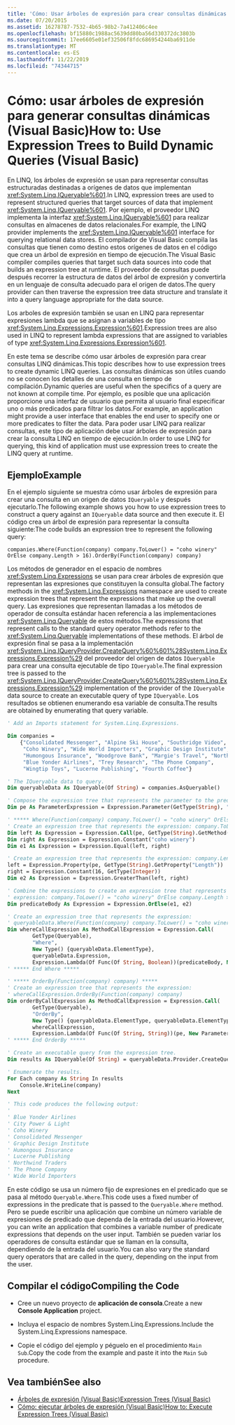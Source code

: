 ```yaml
---
title: 'Cómo: Usar árboles de expresión para crear consultas dinámicas'
ms.date: 07/20/2015
ms.assetid: 16278787-7532-4b65-98b2-7a412406c4ee
ms.openlocfilehash: bf15880c1988ac5639dd80ba56d330372dc3803b
ms.sourcegitcommit: 17ee6605e01ef32506f8fdc686954244ba6911de
ms.translationtype: MT
ms.contentlocale: es-ES
ms.lasthandoff: 11/22/2019
ms.locfileid: "74344715"
---
```

# <a name="how-to-use-expression-trees-to-build-dynamic-queries-visual-basic"></a><span data-ttu-id="45c7f-102">Cómo: usar árboles de expresión para generar consultas dinámicas (Visual Basic)</span><span class="sxs-lookup"><span data-stu-id="45c7f-102">How to: Use Expression Trees to Build Dynamic Queries (Visual Basic)</span></span>

<span data-ttu-id="45c7f-103">En LINQ, los árboles de expresión se usan para representar consultas estructuradas destinadas a orígenes de datos que implementan <xref:System.Linq.IQueryable%601>.</span><span class="sxs-lookup"><span data-stu-id="45c7f-103">In LINQ, expression trees are used to represent structured queries that target sources of data that implement <xref:System.Linq.IQueryable%601>.</span></span> <span data-ttu-id="45c7f-104">Por ejemplo, el proveedor LINQ implementa la interfaz <xref:System.Linq.IQueryable%601> para realizar consultas en almacenes de datos relacionales.</span><span class="sxs-lookup"><span data-stu-id="45c7f-104">For example, the LINQ provider implements the <xref:System.Linq.IQueryable%601> interface for querying relational data stores.</span></span> <span data-ttu-id="45c7f-105">El compilador de Visual Basic compila las consultas que tienen como destino estos orígenes de datos en el código que crea un árbol de expresión en tiempo de ejecución.</span><span class="sxs-lookup"><span data-stu-id="45c7f-105">The Visual Basic compiler compiles queries that target such data sources into code that builds an expression tree at runtime.</span></span> <span data-ttu-id="45c7f-106">El proveedor de consultas puede después recorrer la estructura de datos del árbol de expresión y convertirla en un lenguaje de consulta adecuado para el origen de datos.</span><span class="sxs-lookup"><span data-stu-id="45c7f-106">The query provider can then traverse the expression tree data structure and translate it into a query language appropriate for the data source.</span></span>

<span data-ttu-id="45c7f-107">Los arboles de expresión también se usan en LINQ para representar expresiones lambda que se asignan a variables de tipo <xref:System.Linq.Expressions.Expression%601>.</span><span class="sxs-lookup"><span data-stu-id="45c7f-107">Expression trees are also used in LINQ to represent lambda expressions that are assigned to variables of type <xref:System.Linq.Expressions.Expression%601>.</span></span>

<span data-ttu-id="45c7f-108">En este tema se describe cómo usar árboles de expresión para crear consultas LINQ dinámicas.</span><span class="sxs-lookup"><span data-stu-id="45c7f-108">This topic describes how to use expression trees to create dynamic LINQ queries.</span></span> <span data-ttu-id="45c7f-109">Las consultas dinámicas son útiles cuando no se conocen los detalles de una consulta en tiempo de compilación.</span><span class="sxs-lookup"><span data-stu-id="45c7f-109">Dynamic queries are useful when the specifics of a query are not known at compile time.</span></span> <span data-ttu-id="45c7f-110">Por ejemplo, es posible que una aplicación proporcione una interfaz de usuario que permita al usuario final especificar uno o más predicados para filtrar los datos.</span><span class="sxs-lookup"><span data-stu-id="45c7f-110">For example, an application might provide a user interface that enables the end user to specify one or more predicates to filter the data.</span></span> <span data-ttu-id="45c7f-111">Para poder usar LINQ para realizar consultas, este tipo de aplicación debe usar árboles de expresión para crear la consulta LINQ en tiempo de ejecución.</span><span class="sxs-lookup"><span data-stu-id="45c7f-111">In order to use LINQ for querying, this kind of application must use expression trees to create the LINQ query at runtime.</span></span>

## <a name="example"></a><span data-ttu-id="45c7f-112">Ejemplo</span><span class="sxs-lookup"><span data-stu-id="45c7f-112">Example</span></span>

<span data-ttu-id="45c7f-113">En el ejemplo siguiente se muestra cómo usar árboles de expresión para crear una consulta en un origen de datos `IQueryable` y después ejecutarlo.</span><span class="sxs-lookup"><span data-stu-id="45c7f-113">The following example shows you how to use expression trees to construct a query against an `IQueryable` data source and then execute it.</span></span> <span data-ttu-id="45c7f-114">El código crea un árbol de expresión para representar la consulta siguiente:</span><span class="sxs-lookup"><span data-stu-id="45c7f-114">The code builds an expression tree to represent the following query:</span></span>

`companies.Where(Function(company) company.ToLower() = "coho winery" OrElse company.Length > 16).OrderBy(Function(company) company)`

<span data-ttu-id="45c7f-115">Los métodos de generador en el espacio de nombres <xref:System.Linq.Expressions> se usan para crear árboles de expresión que representan las expresiones que constituyen la consulta global.</span><span class="sxs-lookup"><span data-stu-id="45c7f-115">The factory methods in the <xref:System.Linq.Expressions> namespace are used to create expression trees that represent the expressions that make up the overall query.</span></span> <span data-ttu-id="45c7f-116">Las expresiones que representan llamadas a los métodos de operador de consulta estándar hacen referencia a las implementaciones <xref:System.Linq.Queryable> de estos métodos.</span><span class="sxs-lookup"><span data-stu-id="45c7f-116">The expressions that represent calls to the standard query operator methods refer to the <xref:System.Linq.Queryable> implementations of these methods.</span></span> <span data-ttu-id="45c7f-117">El árbol de expresión final se pasa a la implementación <xref:System.Linq.IQueryProvider.CreateQuery%60%601%28System.Linq.Expressions.Expression%29> del proveedor del origen de datos `IQueryable` para crear una consulta ejecutable de tipo `IQueryable`.</span><span class="sxs-lookup"><span data-stu-id="45c7f-117">The final expression tree is passed to the <xref:System.Linq.IQueryProvider.CreateQuery%60%601%28System.Linq.Expressions.Expression%29> implementation of the provider of the `IQueryable` data source to create an executable query of type `IQueryable`.</span></span> <span data-ttu-id="45c7f-118">Los resultados se obtienen enumerando esa variable de consulta.</span><span class="sxs-lookup"><span data-stu-id="45c7f-118">The results are obtained by enumerating that query variable.</span></span>

```vb
' Add an Imports statement for System.Linq.Expressions.

Dim companies =
    {"Consolidated Messenger", "Alpine Ski House", "Southridge Video", "City Power & Light",
     "Coho Winery", "Wide World Importers", "Graphic Design Institute", "Adventure Works",
     "Humongous Insurance", "Woodgrove Bank", "Margie's Travel", "Northwind Traders",
     "Blue Yonder Airlines", "Trey Research", "The Phone Company",
     "Wingtip Toys", "Lucerne Publishing", "Fourth Coffee"}

' The IQueryable data to query.
Dim queryableData As IQueryable(Of String) = companies.AsQueryable()

' Compose the expression tree that represents the parameter to the predicate.
Dim pe As ParameterExpression = Expression.Parameter(GetType(String), "company")

' ***** Where(Function(company) company.ToLower() = "coho winery" OrElse company.Length > 16) *****
' Create an expression tree that represents the expression: company.ToLower() = "coho winery".
Dim left As Expression = Expression.Call(pe, GetType(String).GetMethod("ToLower", System.Type.EmptyTypes))
Dim right As Expression = Expression.Constant("coho winery")
Dim e1 As Expression = Expression.Equal(left, right)

' Create an expression tree that represents the expression: company.Length > 16.
left = Expression.Property(pe, GetType(String).GetProperty("Length"))
right = Expression.Constant(16, GetType(Integer))
Dim e2 As Expression = Expression.GreaterThan(left, right)

' Combine the expressions to create an expression tree that represents the
' expression: company.ToLower() = "coho winery" OrElse company.Length > 16).
Dim predicateBody As Expression = Expression.OrElse(e1, e2)

' Create an expression tree that represents the expression:
' queryableData.Where(Function(company) company.ToLower() = "coho winery" OrElse company.Length > 16)
Dim whereCallExpression As MethodCallExpression = Expression.Call(
        GetType(Queryable),
        "Where",
        New Type() {queryableData.ElementType},
        queryableData.Expression,
        Expression.Lambda(Of Func(Of String, Boolean))(predicateBody, New ParameterExpression() {pe}))
' ***** End Where *****

' ***** OrderBy(Function(company) company) *****
' Create an expression tree that represents the expression:
' whereCallExpression.OrderBy(Function(company) company)
Dim orderByCallExpression As MethodCallExpression = Expression.Call(
        GetType(Queryable),
        "OrderBy",
        New Type() {queryableData.ElementType, queryableData.ElementType},
        whereCallExpression,
        Expression.Lambda(Of Func(Of String, String))(pe, New ParameterExpression() {pe}))
' ***** End OrderBy *****

' Create an executable query from the expression tree.
Dim results As IQueryable(Of String) = queryableData.Provider.CreateQuery(Of String)(orderByCallExpression)

' Enumerate the results.
For Each company As String In results
    Console.WriteLine(company)
Next

' This code produces the following output:
'
' Blue Yonder Airlines
' City Power & Light
' Coho Winery
' Consolidated Messenger
' Graphic Design Institute
' Humongous Insurance
' Lucerne Publishing
' Northwind Traders
' The Phone Company
' Wide World Importers
```

<span data-ttu-id="45c7f-119">En este código se usa un número fijo de expresiones en el predicado que se pasa al método `Queryable.Where`.</span><span class="sxs-lookup"><span data-stu-id="45c7f-119">This code uses a fixed number of expressions in the predicate that is passed to the `Queryable.Where` method.</span></span> <span data-ttu-id="45c7f-120">Pero se puede escribir una aplicación que combine un número variable de expresiones de predicado que dependa de la entrada del usuario.</span><span class="sxs-lookup"><span data-stu-id="45c7f-120">However, you can write an application that combines a variable number of predicate expressions that depends on the user input.</span></span> <span data-ttu-id="45c7f-121">También se pueden variar los operadores de consulta estándar que se llaman en la consulta, dependiendo de la entrada del usuario.</span><span class="sxs-lookup"><span data-stu-id="45c7f-121">You can also vary the standard query operators that are called in the query, depending on the input from the user.</span></span>

## <a name="compiling-the-code"></a><span data-ttu-id="45c7f-122">Compilar el código</span><span class="sxs-lookup"><span data-stu-id="45c7f-122">Compiling the Code</span></span>

- <span data-ttu-id="45c7f-123">Cree un nuevo proyecto de **aplicación de consola**.</span><span class="sxs-lookup"><span data-stu-id="45c7f-123">Create a new **Console Application** project.</span></span>

- <span data-ttu-id="45c7f-124">Incluya el espacio de nombres System.Linq.Expressions.</span><span class="sxs-lookup"><span data-stu-id="45c7f-124">Include the System.Linq.Expressions namespace.</span></span>

- <span data-ttu-id="45c7f-125">Copie el código del ejemplo y péguelo en el procedimiento `Main` `Sub`.</span><span class="sxs-lookup"><span data-stu-id="45c7f-125">Copy the code from the example and paste it into the `Main` `Sub` procedure.</span></span>

## <a name="see-also"></a><span data-ttu-id="45c7f-126">Vea también</span><span class="sxs-lookup"><span data-stu-id="45c7f-126">See also</span></span>

- [<span data-ttu-id="45c7f-127">Árboles de expresión (Visual Basic)</span><span class="sxs-lookup"><span data-stu-id="45c7f-127">Expression Trees (Visual Basic)</span></span>](../../../../visual-basic/programming-guide/concepts/expression-trees/index.md)
- [<span data-ttu-id="45c7f-128">Cómo: ejecutar árboles de expresión (Visual Basic)</span><span class="sxs-lookup"><span data-stu-id="45c7f-128">How to: Execute Expression Trees (Visual Basic)</span></span>](../../../../visual-basic/programming-guide/concepts/expression-trees/how-to-execute-expression-trees.md)
